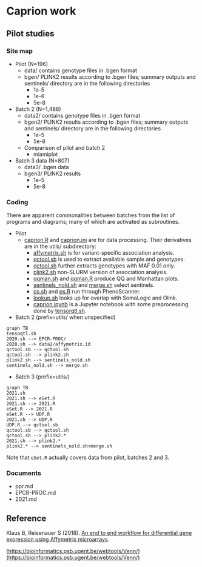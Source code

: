 # Caprion work

## Pilot studies

### Site map

* Pilot (N=196)
    - data/ contains genotype files in .bgen format
    - bgen/ PLINK2 results according to .bgen files; summary outputs and sentinels/ directory are in the following directories
         * 1e-5
         * 1e-6
         * 5e-8
* Batch 2 (N=1,488)
    - data2/ contains genotype files in .bgen format
    - bgen2/ PLINK2 results according to .bgen files; summary outputs and sentinels/ directory are in the following directories
         * 1e-5
         * 5e-8
    - Comparison of pilot and batch 2
         * miamiplot
* Batch 3 data (N=807)
    - data3/ .bgen data
    - bgen3/ PLINK2 results
         * 1e-5
         * 5e-8

### Coding

There are apparent commonalities between batches from the list of programs and diagrams; many of which are activated as subroutines.

* Pilot
    - [caprion.R](caprion.R) and [caprion.ini](caprion.ini) are for data processing. Their derivatives are in the utils/ subdirectory:
         * [affymetrix.sh](utils/affymetrix.sh) is for variant-specific association analysis.
         * [qctool.sb](utils/qctool.sb) is used to extract available sample and genotypes.
         * [qctool.sh](utils/qctool.sh) further extracts genotypes with MAF 0.01 only.
         * [plink2.sh](utils/plink2.sh) non-SLURM version of association analysis.
         * [qqman.sh](utils/qqman.sh) and [qqman.R](utils/qqman.R) produce QQ and Manhattan plots.
         * [sentinels_nold.sh](utils/sentinels_nold.sh) and [merge.sh](utils/merge.sh) select sentinels.
         * [ps.sh](utils/ps.sh) and [ps.R](utils/ps.R) run through PhenoScanner.
         * [lookup.sh](utils/lookup.sh) looks up for overlap with SomaLogic and Olink.
         * [caprion.ipynb](caprion.ipynb) is a Jupyter notebook with some preprocessing done by [tensorqtl.sh](utils/tensorqtl.sh).
* Batch 2 (prefix=utils/ when unspecified)
```mermaid
graph TB
tensoqtl.sh
2020.sh --> EPCR-PROC/
2020.sh --> data2/affymetrix.id
qctool.sb --> qctool.sh
qctool.sh --> plink2.sh
plink2.sh --> sentinels_nold.sh
sentinels_nold.sh --> merge.sh
```
* Batch 3 (prefix=utils/)
```mermaid
graph TB
2021.sh
2021.sh --> eSet.R
2021.sh --> 2021.R
eSet.R --> 2021.R
eSet.R --> UDP.R
2021.sh --> UDP.R
UDP.R --> qctool.sb
qctool.sb --> qctool.sh
qctool.sh --> plink2.*
2021.sh --> plink2.*
plink2.* --> sentinels_nold.sh+merge.sh
```

Note that `eSet.R` actually covers data from pilot, batches 2 and 3.

### Documents

* ppr.md
* EPCR-PROC.md
* 2021.md

## Reference

Klaus B, Reisenauer S (2018). [An end to end workflow for differential gene expression using Affymetrix microarrays](https://bioconductor.org/packages/devel/workflows/vignettes/maEndToEnd/inst/doc/MA-Workflow.html).

[https://bioinformatics.psb.ugent.be/webtools/Venn/](https://bioinformatics.psb.ugent.be/webtools/Venn/)
